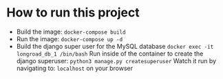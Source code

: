 # How to run this project
- Build the image:
``` docker-compose build ```
- Run the image:
``` docker-compose up -d ```
- Build the django super user for the MySQL database
``` docker exec -it longroad_db_1 /bin/bash ```
Run inside of the container to create the django superuser:
``` python3 manage.py createsuperuser ```
Watch it run by navigating to: ```localhost``` on your browser